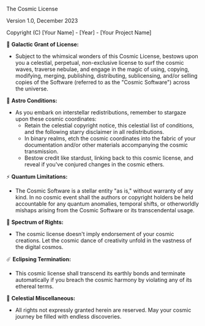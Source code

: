 The Cosmic License

Version 1.0, December 2023

Copyright (C) [Your Name] - [Year] - [Your Project Name]

🌌 **Galactic Grant of License:**
   - Subject to the whimsical wonders of this Cosmic License, bestows upon you a celestial, perpetual, non-exclusive license to surf the cosmic waves, traverse nebulae, and engage in the magic of using, copying, modifying, merging, publishing, distributing, sublicensing, and/or selling copies of the Software (referred to as the "Cosmic Software") across the universe.

🚀 **Astro Conditions:**
   - As you embark on interstellar redistributions, remember to stargaze upon these cosmic coordinates:
      - Retain the celestial copyright notice, this celestial list of conditions, and the following starry disclaimer in all redistributions.
      - In binary realms, etch the cosmic coordinates into the fabric of your documentation and/or other materials accompanying the cosmic transmission.
      - Bestow credit like stardust, linking back to this cosmic license, and reveal if you've conjured changes in the cosmic ethers.

⚡ **Quantum Limitations:**
   - The Cosmic Software is a stellar entity "as is," without warranty of any kind. In no cosmic event shall the authors or copyright holders be held accountable for any quantum anomalies, temporal shifts, or otherworldly mishaps arising from the Cosmic Software or its transcendental usage.

🌟 **Spectrum of Rights:**
   - The cosmic license doesn't imply endorsement of your cosmic creations. Let the cosmic dance of creativity unfold in the vastness of the digital cosmos.

☄️ **Eclipsing Termination:**
   - This cosmic license shall transcend its earthly bonds and terminate automatically if you breach the cosmic harmony by violating any of its ethereal terms.

🌈 **Celestial Miscellaneous:**
   - All rights not expressly granted herein are reserved. May your cosmic journey be filled with endless discoveries.
